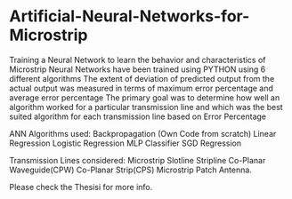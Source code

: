# Artificial-Neural-Networks-for-Microstrip
Training a Neural Network to learn the behavior and characteristics of Microstrip
Neural Networks have been trained using PYTHON using 6 different algorithms
The extent of deviation of predicted output from the actual output was measured in terms of maximum error percentage and average error percentage
The primary goal was to determine how well an algorithm worked for a particular transmission line and which was the best suited algorithm for each transmission line based on Error Percentage

ANN Algorithms used:
Backpropagation (Own Code from scratch)
Linear Regression
Logistic Regression
MLP Classifier
SGD Regression

Transmission Lines considered:
Microstrip
Slotline
Stripline
Co-Planar Waveguide(CPW)
Co-Planar Strip(CPS)
Microstrip Patch Antenna.

Please check the Thesisi for more info. 
